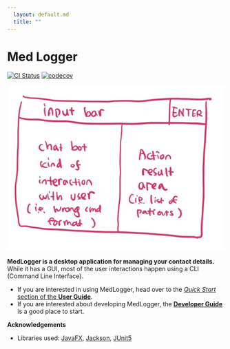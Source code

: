 ```yaml
---
  layout: default.md
  title: ""
---
```


# Med Logger

[![CI Status](https://github.com/se-edu/addressbook-level3/workflows/Java%20CI/badge.svg)](https://github.com/se-edu/addressbook-level3/actions)
[![codecov](https://codecov.io/gh/se-edu/addressbook-level3/branch/master/graph/badge.svg)](https://codecov.io/gh/se-edu/addressbook-level3)

![Ui](images/Ui.png)

**MedLogger is a desktop application for managing your contact details.** While it has a GUI, most of the user interactions happen using a CLI (Command Line Interface).

* If you are interested in using MedLogger, head over to the [_Quick Start_ section of the **User Guide**](UserGuide.html#quick-start).
* If you are interested about developing MedLogger, the [**Developer Guide**](DeveloperGuide.html) is a good place to start.


**Acknowledgements**

* Libraries used: [JavaFX](https://openjfx.io/), [Jackson](https://github.com/FasterXML/jackson), [JUnit5](https://github.com/junit-team/junit5)

